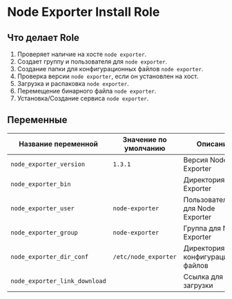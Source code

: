 # Node Exporter Install Role
## Что делает Role
1. Проверяет наличие на хосте `node exporter`.
2. Создает группу и пользователя для `node exporter`.
3. Создание папки для конфигурационных файлов `node exporter`.
4. Проверка версии `node exporter`, если он установлен на хост.
5. Загрузка и распаковка `node exporter`.
6. Перемещение бинарного файла `node exporter`.
7. Установка/Создание сервиса `node exporter`.

## Переменные

| Название переменной | Значение по умолчанию | Описание |
| --- | --- | --- |
| `node_exporter_version` | `1.3.1` | Версия Node Exporter |
| `node_exporter_bin` |  | Директория Node Exporter  |
| `node_exporter_user` | `node-exporter` | Пользователь для Node Exporter |
| `node_exporter_group` | `node-exporter` | Группа для Node Exporter |
| `node_exporter_dir_conf` | `/etc/node_exporter` | Директория конфигурационых файлов  |
| `node_exporter_link_download` |  | Ссылка для загрузки  |
